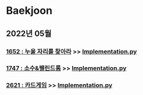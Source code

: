 # Baekjoon

## 2022년 05월

### [1652 : 누울 자리를 찾아라](https://www.acmicpc.net/problem/1652) >> [Implementation.py](JY_B1652.py)

### [1747 : 소수&팰린드롬](https://www.acmicpc.net/problem/1747) >> [Implementation.py](JY_B1747.py)

### [2621 : 카드게임](https://www.acmicpc.net/problem/2621) >> [Implementation.py](JY_B2621.py)
